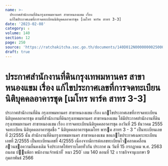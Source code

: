 ```yaml
---
name: >-
  ประกาศสำนักงานที่ดินกรุงเทพมหานคร สาขาหนองแขม เรื่อง
  แก้ไขประกาศเลขที่การจดทะเบียนนิติบุคคลอาคารชุด [เมโทร พาร์ค สาทร 3-3]
date: '2023-02-08'
category: ง
volume: 140
section: 12
page: 250
source: 'https://ratchakitcha.soc.go.th/documents/140D012N0000000025000.pdf'
draft: true
---
```


# ประกาศสำนักงานที่ดินกรุงเทพมหานคร สาขาหนองแขม เรื่อง แก้ไขประกาศเลขที่การจดทะเบียนนิติบุคคลอาคารชุด [เมโทร พาร์ค สาทร 3-3]

ประกาศสํานักงานที่ดิน กรุงเทพมหานคร สาขาหนองแขม เรื่อง แกไขประกาศเลขที่การจดทะเบียนนิติบุคคลอาคารชุด ตามที่สํานักงานที่ดินกรุงเทพมหานคร สาขาหนองแขม ได้มีประกาศสํานักงานที่ดินกรุงเทพมหานคร สาขาหนองแขม เรื่อง การจดทะเบียนนิติบุคคลอาคารชุด ลงวันที่ 25 ธันวาคม 2555 จดทะเบียน นิติบุคคลอาคารชุดชื่อ “ นิติบุคคลอาคารชุดเมโทร พารค สาทร 3 - 3 ” เป็นทะเบียนเลขที่ 2/2555 นั้น สํานักงานที่ดินกรุงเทพมหานคร สาขาหนองแขม ขอแกไขประกาศเฉพาะทะเบียน เลขที่ 2/2555 เป็นทะเบียนเลขที่ 4/2555 เนื่องจากมีการต่อเลขทะเบียนไวคลาดเคลื่อน สวนขอความอื่นคงเดิม จึงประกาศให้ทราบโดยทั่วกัน ประกาศ ณ วันที่ 15 กรกฎาคม พ.ศ. 2563 ถนอม ปนพิลา พนักงานเจ้าหน้าที่ ้ หนา 250 ่ เลม 140 ตอนที่ 12 ง ราชกิจจานุเบกษา 9 กุมภาพันธ์ 2566
